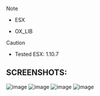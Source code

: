 > [!NOTE]
> - ESX
> - <p>OX_LIB</p>


> [!CAUTION]
> - Tested ESX: 1.10.7

## SCREENSHOTS:
![image](https://github.com/inQer5/iQ-CarWash/assets/145898779/d732cd2d-7ccd-4fab-b634-f1d70439600a)
![image](https://github.com/inQer5/iQ-CarWash/assets/145898779/68ea7689-2d37-4393-951b-1f6da444bd2d)
![image](https://github.com/inQer5/iQ-CarWash/assets/145898779/ed047e41-c984-4f5c-86bf-2664b8099ad0)
![image](https://github.com/inQer5/iQ-CarWash/assets/145898779/ac050f17-c129-448e-a994-4fb9bf4b3dd1)

